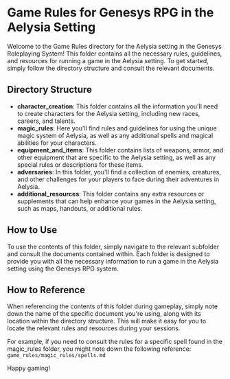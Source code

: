 # Game Rules for Genesys RPG in the Aelysia Setting

Welcome to the Game Rules directory for the Aelysia setting in the Genesys Roleplaying System! This folder contains all the necessary rules, guidelines, and resources for running a game in the Aelysia setting. To get started, simply follow the directory structure and consult the relevant documents.

## Directory Structure

- **character_creation**: This folder contains all the information you'll need to create characters for the Aelysia setting, including new races, careers, and talents.
- **magic_rules**: Here you'll find rules and guidelines for using the unique magic system of Aelysia, as well as any additional spells and magical abilities for your characters.
- **equipment_and_items**: This folder contains lists of weapons, armor, and other equipment that are specific to the Aelysia setting, as well as any special rules or descriptions for these items.
- **adversaries**: In this folder, you'll find a collection of enemies, creatures, and other challenges for your players to face during their adventures in Aelysia.
- **additional_resources**: This folder contains any extra resources or supplements that can help enhance your games in the Aelysia setting, such as maps, handouts, or additional rules.

## How to Use

To use the contents of this folder, simply navigate to the relevant subfolder and consult the documents contained within. Each folder is designed to provide you with all the necessary information to run a game in the Aelysia setting using the Genesys RPG system.

## How to Reference

When referencing the contents of this folder during gameplay, simply note down the name of the specific document you're using, along with its location within the directory structure. This will make it easy for you to locate the relevant rules and resources during your sessions.

For example, if you need to consult the rules for a specific spell found in the magic_rules folder, you might note down the following reference: `game_rules/magic_rules/spells.md`

Happy gaming!
